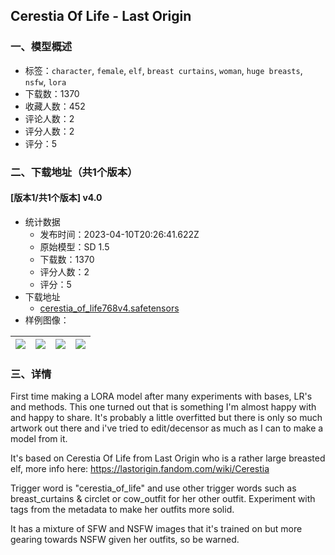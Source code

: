 ## Cerestia Of Life - Last Origin
### 一、模型概述

- 标签：`character`, `female`, `elf`, `breast curtains`, `woman`, `huge breasts`, `nsfw`, `lora`
- 下载数：1370
- 收藏人数：452
- 评论人数：2
- 评分人数：2
- 评分：5

### 二、下载地址（共1个版本）

#### [版本1/共1个版本] v4.0

- 统计数据
  - 发布时间：2023-04-10T20:26:41.622Z
  - 原始模型：SD 1.5
  - 下载数：1370
  - 评分人数：2
  - 评分：5
- 下载地址
  - [cerestia_of_life768v4.safetensors](https://civitai.com/api/download/models/42156)
- 样例图像：

| <img src="https://image.civitai.com/xG1nkqKTMzGDvpLrqFT7WA/3f4778a0-9113-49b7-e607-6d275dd20900/width=450/462821.jpeg" /> | <img src="https://image.civitai.com/xG1nkqKTMzGDvpLrqFT7WA/fd6570fb-2cc0-4695-5fcc-09e087586000/width=450/462815.jpeg" /> | <img src="https://image.civitai.com/xG1nkqKTMzGDvpLrqFT7WA/73b2a82f-ffd4-4144-03e2-e25df1a5d900/width=450/462816.jpeg" /> | <img src="https://image.civitai.com/xG1nkqKTMzGDvpLrqFT7WA/457c24b2-534a-4717-28aa-bccdc7f62d00/width=450/462830.jpeg" /> |
| ---- | ---- | ---- | ---- |


### 三、详情
<p>First time making a LORA model after many experiments with bases, LR's and methods. This one turned out that is something I'm almost happy with and happy to share. It's probably a little overfitted but there is only so much artwork out there and i've tried to edit/decensor as much as I can to make a model from it.</p><p></p><p>It's based on Cerestia Of Life from Last Origin who is a rather large breasted elf, more info here: <a target="_blank" rel="ugc" href="https://lastorigin.fandom.com/wiki/Cerestia">https://lastorigin.fandom.com/wiki/Cerestia</a></p><p></p><p>Trigger word is "cerestia_of_life" and use other trigger words such as breast_curtains &amp; circlet or cow_outfit for her other outfit. Experiment with tags from the metadata to make her outfits more solid.</p><p></p><p>It has a mixture of SFW and NSFW images that it's trained on but more gearing towards NSFW given her outfits, so be warned.</p>